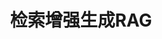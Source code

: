 ---
title: 检索增强生成RAG
icon: network-wired
index: false
article: false
category:
  - rag
tag:
  - rag
dir:
  order: 1
---